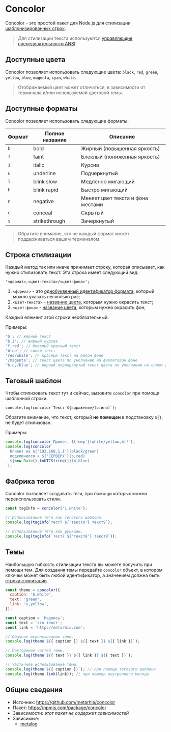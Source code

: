 # Concolor

Concolor - это простой пакет для Node.js для стилизации [шаблонизированных строк](https://developer.mozilla.org/ru/docs/Web/JavaScript/Reference/Template_literals).

> Для стилизации текста используются [управляющие последовательности ANSI](https://ru.wikipedia.org/wiki/%D0%A3%D0%BF%D1%80%D0%B0%D0%B2%D0%BB%D1%8F%D1%8E%D1%89%D0%B8%D0%B5_%D0%BF%D0%BE%D1%81%D0%BB%D0%B5%D0%B4%D0%BE%D0%B2%D0%B0%D1%82%D0%B5%D0%BB%D1%8C%D0%BD%D0%BE%D1%81%D1%82%D0%B8_ANSI).

## Доступные цвета

Concolor позволяет использовать следующие цвета: `black`, `red`, `green`, `yellow`, `blue`, `magenta`, `cyan`, `white`.

> Отображаемый цвет может отличаться, в зависимости от терминала и/или используемой цветовой темы.

## Доступные форматы

Concolor позволяет использовать следующие форматы:

| Формат | Полное название | Описание                          |
|--------|-----------------|-----------------------------------|
| `b`    | bold            | Жирный (повышенная яркость)       |
| `f`    | faint           | Блеклый (пониженная яркость)      |
| `i`    | italic          | Курсив                            |
| `u`    | underline       | Подчеркнутый                      |
| `l`    | blink slow      | Медленно мигающий                 |
| `h`    | blink rapid     | Быстро мигающий                   |
| `n`    | negative        | Меняет цвет текста и фона местами |
| `c`    | conceal         | Скрытый                           |
| `s`    | strikethrough   | Зачеркнутый                       |

> Обратите внимание, что не каждый формат может поддерживаться вашим терминалом.

## Строка стилизации

Каждый метод так или иначе принимает строку, которая описывает, как нужно стилизовать текст.
Эта строка имеет следующий вид:

```js:no-line-numbers
'<формат>,<цвет-текста>/<цвет-фона>';
```

1. `<формат>` - это [однобуквенный идентификатор формата](#доступные-форматы), который можно указать несколько раз;
2. `<цвет-текста>` - [название цвета](#доступные-цвета), которым нужно окрасить текст;
3. `<цвет-фона>` - [название цвета](#доступные-цвета), которым нужно окрасить фон;

Каждый елемент этой строки необязательный.

Примеры:

```js
'b'; // жирный текст
'b,i'; // жирный курсив
'f,red'; // блеклый красный текст
'blue'; // синий текст
'red/white'; // красный текст на белом фоне
'/magenta'; // текст цвета по умолчанию на фиолетовом фоне
'b,u,/blue'; // жирный подчеркнутый текст цвета по умолчанию на синем фоне
```

## Теговый шаблон

Чтобы стилизовать текст тут и сейчас, вызовите `concolor` при помощи шаблонной строки.

```js:no-line-numbers
console.log(concolor`Текст ${выражение}(стили)`);
```

Обратите внимание, что текст, который **не помещен** в подстановку `${}`, не будет стилизован.

Примеры:

```js
console.log(concolor`Привет, ${'мир'}(white/yellow,b)!`);
console.log(concolor`
  Клиент на ${'192.168.1.1'}(black/green)
  подключился к ${'СЕРВЕРУ'}(b,red)
  ${new Date().toUTCString()}(b,blue)
`);
```

## Фабрика тегов

Concolor позволяет создавать теги, при помощи которых можно переиспользовать стили.

```js
const tagInfo = concolor('i,white');

// Использование тега как тегового шаблона.
console.log(tagInfo`тест7 ${'текст8'} текст9`);

// Использование тега как функции.
console.log(tagInfo(`тест7 ${'текст8'} текст9`));
```

## Темы

Наибольшую гибкость стилизации текста вы можете получить при помощи тем.
Для создания темы передайте `concolor` объект, в котором ключем может быть любой идентификатор, а значением должна быть [строка стилизации](#строка-стилизации).

```js
const theme = concolor({
  caption: 'b,white',
  text: 'green',
  link: 'u,yellow',
});

const caption = 'Надпись';
const text = 'это текст';
const link = 'http://metarhia.com';

// Обычное использование темы.
console.log(theme`${{ caption }} ${{ text }} ${{ link }}`);

// Повторение частей темы.
console.log(theme`${{ text }} ${{ link }} ${{ text }}`);

// Частичное использование темы.
console.log(theme`${{ caption }}`); // при помощи тегового шаблона
console.log(theme.link(link)); // при помощи внутреннего метода
```

## Общие сведения

- Источник: <https://github.com/metarhia/concolor>
- Пакет: <https://npmjs.com/package/concolor>
- Зависимости: _этот пакет не содержит зависимостей_
- Зависимые:
  - [metalog](./metalog.md)
